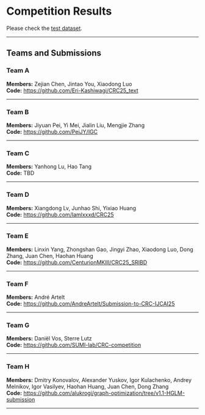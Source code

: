 # Competition Results

Please check the [test dataset](../data/test/).

---

## Teams and Submissions

### **Team A**  
**Members:** Zejian Chen, Jintao You, Xiaodong Luo  
**Code:** https://github.com/Eri-Kashiwagi/CRC25_text

---

### **Team B**  
**Members:** Jiyuan Pei, Yi Mei, Jialin Liu, Mengjie Zhang  
**Code:** https://github.com/PeiJY/IGC

---

### **Team C**  
**Members:** Yanhong Lu, Hao Tang  
**Code:** TBD

---

### **Team D**  
**Members:** Xiangdong Lv, Junhao Shi, Yixiao Huang  
**Code:** https://github.com/Iamlxxxd/CRC25

---

### **Team E**  
**Members:** Linxin Yang, Zhongshan Gao, Jingyi Zhao, Xiaodong Luo, Dong Zhang, Juan Chen, Haohan Huang  
**Code:** https://github.com/CenturionMKIII/CRC25_SRIBD

---

### **Team F**  
**Members:** André Artelt  
**Code:** https://github.com/AndreArtelt/Submission-to-CRC-IJCAI25

---

### **Team G**  
**Members:** Daniël Vos, Sterre Lutz  
**Code:** https://github.com/SUMI-lab/CRC-competition

---

### **Team H**  
**Members:** Dmitry Konovalov, Alexander Yuskov, Igor Kulachenko, Andrey Melnikov, Igor Vasilyev, Haohan Huang, Juan Chen, Dong Zhang  
**Code:** https://github.com/alukrogi/graph-optimization/tree/v1.1-HGLM-submission

---
